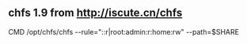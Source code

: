 ## chfs 1.9 from http://iscute.cn/chfs

CMD /opt/chfs/chfs --rule="::r|root:admin:r:home:rw" --path=$SHARE
